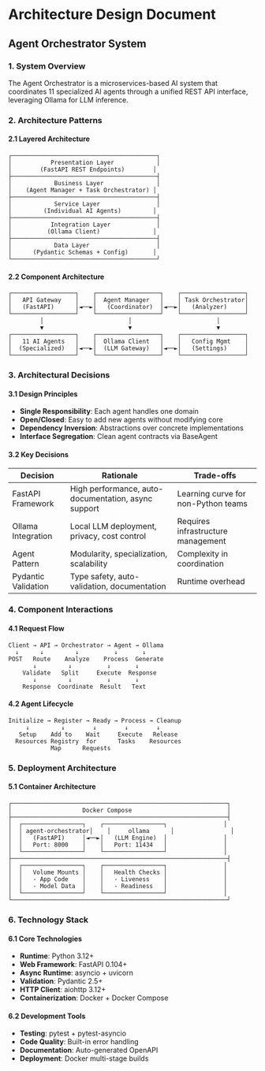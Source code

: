 # Architecture Design Document
## Agent Orchestrator System

### 1. System Overview

The Agent Orchestrator is a microservices-based AI system that coordinates 11 specialized AI agents through a unified REST API interface, leveraging Ollama for LLM inference.

### 2. Architecture Patterns

#### 2.1 Layered Architecture
```
┌─────────────────────────────────────────┐
│           Presentation Layer            │
│        (FastAPI REST Endpoints)        │
├─────────────────────────────────────────┤
│            Business Layer               │
│    (Agent Manager + Task Orchestrator) │
├─────────────────────────────────────────┤
│            Service Layer                │
│         (Individual AI Agents)         │
├─────────────────────────────────────────┤
│           Integration Layer             │
│          (Ollama Client)               │
├─────────────────────────────────────────┤
│            Data Layer                   │
│      (Pydantic Schemas + Config)       │
└─────────────────────────────────────────┘
```

#### 2.2 Component Architecture
```
┌──────────────────┐    ┌──────────────────┐    ┌──────────────────┐
│   API Gateway    │    │  Agent Manager   │    │ Task Orchestrator│
│   (FastAPI)      │◄──►│   (Coordinator)  │◄──►│   (Analyzer)     │
└──────────────────┘    └──────────────────┘    └──────────────────┘
         │                        │                        │
         ▼                        ▼                        ▼
┌──────────────────┐    ┌──────────────────┐    ┌──────────────────┐
│   11 AI Agents   │    │  Ollama Client   │    │   Config Mgmt    │
│  (Specialized)   │◄──►│  (LLM Gateway)   │◄──►│   (Settings)     │
└──────────────────┘    └──────────────────┘    └──────────────────┘
```

### 3. Architectural Decisions

#### 3.1 Design Principles
- **Single Responsibility**: Each agent handles one domain
- **Open/Closed**: Easy to add new agents without modifying core
- **Dependency Inversion**: Abstractions over concrete implementations
- **Interface Segregation**: Clean agent contracts via BaseAgent

#### 3.2 Key Decisions

| Decision | Rationale | Trade-offs |
|----------|-----------|------------|
| FastAPI Framework | High performance, auto-documentation, async support | Learning curve for non-Python teams |
| Ollama Integration | Local LLM deployment, privacy, cost control | Requires infrastructure management |
| Agent Pattern | Modularity, specialization, scalability | Complexity in coordination |
| Pydantic Validation | Type safety, auto-validation, documentation | Runtime overhead |

### 4. Component Interactions

#### 4.1 Request Flow
```
Client → API → Orchestrator → Agent → Ollama
  ↓      ↓         ↓          ↓       ↓
POST   Route    Analyze    Process  Generate
       ↓         ↓          ↓       ↓
    Validate   Split     Execute  Response
       ↓         ↓          ↓       ↓
    Response  Coordinate  Result   Text
```

#### 4.2 Agent Lifecycle
```
Initialize → Register → Ready → Process → Cleanup
     ↓         ↓        ↓        ↓        ↓
   Setup    Add to    Wait     Execute   Release
  Resources Registry  for      Tasks    Resources
            Map      Requests
```

### 5. Deployment Architecture

#### 5.1 Container Architecture
```
┌─────────────────────────────────────────────────────────────┐
│                    Docker Compose                           │
├─────────────────────────────────────────────────────────────┤
│  ┌─────────────────┐    ┌─────────────────┐                │
│  │ agent-orchestrator│    │     ollama      │                │
│  │   (FastAPI)     │◄──►│   (LLM Engine)  │                │
│  │   Port: 8000    │    │   Port: 11434   │                │
│  └─────────────────┘    └─────────────────┘                │
├─────────────────────────────────────────────────────────────┤
│  ┌─────────────────┐    ┌─────────────────┐                │
│  │   Volume Mounts │    │   Health Checks │                │
│  │   - App Code    │    │   - Liveness    │                │
│  │   - Model Data  │    │   - Readiness   │                │
│  └─────────────────┘    └─────────────────┘                │
└─────────────────────────────────────────────────────────────┘
```

### 6. Technology Stack

#### 6.1 Core Technologies
- **Runtime**: Python 3.12+
- **Web Framework**: FastAPI 0.104+
- **Async Runtime**: asyncio + uvicorn
- **Validation**: Pydantic 2.5+
- **HTTP Client**: aiohttp 3.12+
- **Containerization**: Docker + Docker Compose

#### 6.2 Development Tools
- **Testing**: pytest + pytest-asyncio
- **Code Quality**: Built-in error handling
- **Documentation**: Auto-generated OpenAPI
- **Deployment**: Docker multi-stage builds